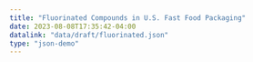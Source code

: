 ```yaml
---
title: "Fluorinated Compounds in U.S. Fast Food Packaging"
date: 2023-08-08T17:35:42-04:00
datalink: "data/draft/fluorinated.json"
type: "json-demo"
---
```


